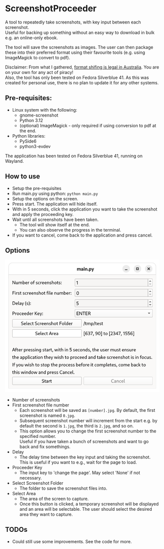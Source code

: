 # ScreenshotProceeder

A tool to repeatedly take screenshots, with key input between each screenshot.
<br>Useful for backing up something without an easy way to download in bulk e.g. an online-only ebook.

The tool will save the screenshots as images. The user can then package these into their preferred format using their favourite tools (e.g. using ImageMagick to convert to pdf).

Disclaimer: From what I gathered, [format shifing is legal in Australia](https://copyright.unimelb.edu.au/shared/using-copyright-material/personal-use).
You are on your own for any act of piracy!
<br>Also, the tool has only been tested on Fedora Silverblue 41. As this was created for personal use, there is no plan to update it for any other systems.
 
## Pre-requisites:
- Linux system with the following:
    - gnome-screenshot 
    - Python 3.12
    - (optional) ImageMagick - only required if using conversion to pdf at the end.
- Python libraries:
    - PySide6
    - python3-evdev

The application has been tested on Fedora Silverblue 41, running on Wayland.

## How to use
- Setup the pre-requisites
- Run main.py using python: `python main.py`
- Setup the options on the screen.
- Press start. The application will hide itself.
- With in 5 seconds, click the application you want to take the screenshot and apply the proceeding key.
- Wait until all screenshots have been taken. 
    - The tool will show itself at the end. 
    - You can also observe the progress in the terminal.
- If you want to cancel, come back to the application and press cancel.

## Options
![App Screenshot](AppScreenshot.png)
- Number of screenshots
- First screenshot file number
    - Each screenshot will be saved as `[number].jpg`. By default, the first screenshot is named `0.jpg`. 
    - Subsequent screenshot number will increment from the start e.g. by default the second is `1.jpg`, the third is `2.jpg`, and so on.
    - This option allows you to change the first screenshot number to the specified number.
    <br>Useful if you have taken a bunch of screenshots and want to go back and fix somethings.
- Delay
    - The delay time between the key input and taking the screenshot.
    <br> This is useful if you want to e.g., wait for the page to load.
- Proceeder Key
    - The input key to 'change the page'. May select 'None' if not necessary.
- Select Screenshot Folder
    - The folder to save the screenshot files into.
- Select Area
    - The area of the screen to capture.
    - Once this button is clicked, a temporary screenshot will be displayed and an area will be selectable. The user should select the desired area they want to capture.

## TODOs
- Could still use some improvements. See the code for more.